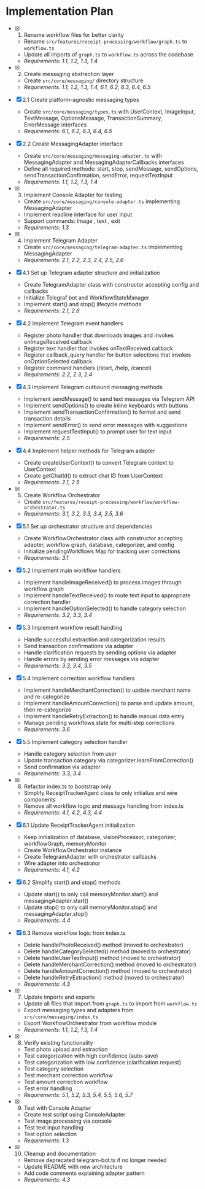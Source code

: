 # Implementation Plan

- [x] 1. Rename workflow files for better clarity

  - Rename `src/features/receipt-processing/workflow/graph.ts` to `workflow.ts`
  - Update all imports of `graph.ts` to `workflow.ts` across the codebase
  - _Requirements: 1.1, 1.2, 1.3, 1.4_

- [x] 2. Create messaging abstraction layer

  - Create `src/core/messaging/` directory structure
  - _Requirements: 1.1, 1.2, 1.3, 1.4, 6.1, 6.2, 6.3, 6.4, 6.5_

- [x] 2.1 Create platform-agnostic messaging types

  - Create `src/core/messaging/types.ts` with UserContext, ImageInput, TextMessage, OptionsMessage, TransactionSummary, ErrorMessage interfaces
  - _Requirements: 6.1, 6.2, 6.3, 6.4, 6.5_

- [x] 2.2 Create MessagingAdapter interface

  - Create `src/core/messaging/messaging-adapter.ts` with MessagingAdapter and MessagingAdapterCallbacks interfaces
  - Define all required methods: start, stop, sendMessage, sendOptions, sendTransactionConfirmation, sendError, requestTextInput
  - _Requirements: 1.1, 1.2, 1.3, 1.4_

- [x] 3. Implement Console Adapter for testing

  - Create `src/core/messaging/console-adapter.ts` implementing MessagingAdapter
  - Implement readline interface for user input
  - Support commands: image <path>, text <msg>, exit
  - _Requirements: 1.3_

- [x] 4. Implement Telegram Adapter

  - Create `src/core/messaging/telegram-adapter.ts` implementing MessagingAdapter
  - _Requirements: 2.1, 2.2, 2.3, 2.4, 2.5, 2.6_

- [x] 4.1 Set up Telegram adapter structure and initialization

  - Create TelegramAdapter class with constructor accepting config and callbacks
  - Initialize Telegraf bot and WorkflowStateManager
  - Implement start() and stop() lifecycle methods
  - _Requirements: 2.1, 2.6_

- [x] 4.2 Implement Telegram event handlers

  - Register photo handler that downloads images and invokes onImageReceived callback
  - Register text handler that invokes onTextReceived callback
  - Register callback_query handler for button selections that invokes onOptionSelected callback
  - Register command handlers (/start, /help, /cancel)
  - _Requirements: 2.2, 2.3, 2.4_

- [x] 4.3 Implement Telegram outbound messaging methods

  - Implement sendMessage() to send text messages via Telegram API
  - Implement sendOptions() to create inline keyboards with buttons
  - Implement sendTransactionConfirmation() to format and send transaction details
  - Implement sendError() to send error messages with suggestions
  - Implement requestTextInput() to prompt user for text input
  - _Requirements: 2.5_

- [x] 4.4 Implement helper methods for Telegram adapter

  - Create createUserContext() to convert Telegram context to UserContext
  - Create getChatId() to extract chat ID from UserContext
  - _Requirements: 2.1, 2.5_

- [x] 5. Create Workflow Orchestrator

  - Create `src/features/receipt-processing/workflow/workflow-orchestrator.ts`
  - _Requirements: 3.1, 3.2, 3.3, 3.4, 3.5, 3.6_

- [x] 5.1 Set up orchestrator structure and dependencies

  - Create WorkflowOrchestrator class with constructor accepting adapter, workflow graph, database, categorizer, and config
  - Initialize pendingWorkflows Map for tracking user corrections
  - _Requirements: 3.1_

- [x] 5.2 Implement main workflow handlers

  - Implement handleImageReceived() to process images through workflow graph
  - Implement handleTextReceived() to route text input to appropriate correction handler
  - Implement handleOptionSelected() to handle category selection
  - _Requirements: 3.2, 3.3, 3.4_

- [x] 5.3 Implement workflow result handling

  - Handle successful extraction and categorization results
  - Send transaction confirmations via adapter
  - Handle clarification requests by sending options via adapter
  - Handle errors by sending error messages via adapter
  - _Requirements: 3.3, 3.4, 3.5_

- [x] 5.4 Implement correction workflow handlers

  - Implement handleMerchantCorrection() to update merchant name and re-categorize
  - Implement handleAmountCorrection() to parse and update amount, then re-categorize
  - Implement handleRetryExtraction() to handle manual data entry
  - Manage pending workflows state for multi-step corrections
  - _Requirements: 3.6_

- [x] 5.5 Implement category selection handler

  - Handle category selection from user
  - Update transaction category via categorizer.learnFromCorrection()
  - Send confirmation via adapter
  - _Requirements: 3.3, 3.4_

- [x] 6. Refactor index.ts to bootstrap only

  - Simplify ReceiptTrackerAgent class to only initialize and wire components
  - Remove all workflow logic and message handling from index.ts
  - _Requirements: 4.1, 4.2, 4.3, 4.4_

- [x] 6.1 Update ReceiptTrackerAgent initialization

  - Keep initialization of database, visionProcessor, categorizer, workflowGraph, memoryMonitor
  - Create WorkflowOrchestrator instance
  - Create TelegramAdapter with orchestrator callbacks
  - Wire adapter into orchestrator
  - _Requirements: 4.1, 4.2_

- [x] 6.2 Simplify start() and stop() methods

  - Update start() to only call memoryMonitor.start() and messagingAdapter.start()
  - Update stop() to only call memoryMonitor.stop() and messagingAdapter.stop()
  - _Requirements: 4.4_

- [x] 6.3 Remove workflow logic from index.ts

  - Delete handlePhotoReceived() method (moved to orchestrator)
  - Delete handleCategorySelected() method (moved to orchestrator)
  - Delete handleUserTextInput() method (moved to orchestrator)
  - Delete handleMerchantCorrection() method (moved to orchestrator)
  - Delete handleAmountCorrection() method (moved to orchestrator)
  - Delete handleRetryExtraction() method (moved to orchestrator)
  - _Requirements: 4.3_

- [x] 7. Update imports and exports

  - Update all files that import from `graph.ts` to import from `workflow.ts`
  - Export messaging types and adapters from `src/core/messaging/index.ts`
  - Export WorkflowOrchestrator from workflow module
  - _Requirements: 1.1, 1.2, 1.3, 1.4_

- [x] 8. Verify existing functionality

  - Test photo upload and extraction
  - Test categorization with high confidence (auto-save)
  - Test categorization with low confidence (clarification request)
  - Test category selection
  - Test merchant correction workflow
  - Test amount correction workflow
  - Test error handling
  - _Requirements: 5.1, 5.2, 5.3, 5.4, 5.5, 5.6, 5.7_

- [x] 9. Test with Console Adapter

  - Create test script using ConsoleAdapter
  - Test image processing via console
  - Test text input handling
  - Test option selection
  - _Requirements: 1.3_

- [x] 10. Cleanup and documentation
  - Remove deprecated telegram-bot.ts if no longer needed
  - Update README with new architecture
  - Add code comments explaining adapter pattern
  - _Requirements: 4.3_
